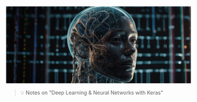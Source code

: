 ![Machine Learning with Python](https://github.com/gitrsi/cyberops.zone/blob/main/inc/Deep_Learning_and_Neural_Networks.jpg "Machine Learning with Python")

> :bulb: Notes on "Deep Learning & Neural Networks with Keras"


